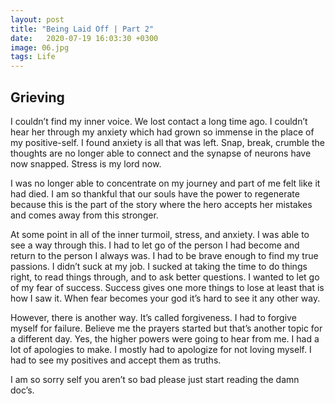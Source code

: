 ```yaml
---
layout: post
title: "Being Laid Off | Part 2"
date:   2020-07-19 16:03:30 +0300
image: 06.jpg
tags: Life
---
```


## Grieving 
I couldn’t find my inner voice. We lost contact a long time ago. I couldn’t hear her through my anxiety which had grown so immense in the place of my positive-self. I found anxiety is all that was left. Snap, break,  crumble the thoughts are no longer able to connect and the synapse of neurons have now snapped. Stress is my lord now. 

I was no longer able to concentrate on my journey and part of me felt like it had died. I am so thankful that our souls have the power to regenerate because this is the part of the story where the hero accepts her mistakes and comes away from this stronger. 

At some point in all of the inner turmoil, stress, and anxiety. I was able to see a way through this. I had to let go of the person I had become and return to the person I always was. I had to be brave enough to find my true passions. I didn’t suck at my job. I sucked at taking the time to do things right, to read things through, and to ask better questions. I wanted to let go of my fear of success. Success gives one more things to lose at least that is how I saw it. When fear becomes your god it’s hard to see it any other way.

However, there is another way. It’s called forgiveness. I had to forgive myself for failure. Believe me the prayers started but that’s another topic for a different day. Yes, the higher powers were going to hear from me. I had a lot of apologies to make. I mostly had to apologize for not loving myself. I had to see my positives and accept them as truths. 

I am so sorry self you aren’t so bad please just start reading the damn doc’s.  
